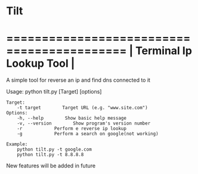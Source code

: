 Tilt
====



 =========================================== 
|         Terminal Ip Lookup Tool           |
 =========================================== 
 
 A simple tool for reverse an ip and find dns connected to it
 
 
 Usage: python tilt.py [Target] [options]

    Target:
        -t target        Target URL (e.g. "www.site.com")
    Options:
        -h, --help        Show basic help message
        -v, --version        Show program's version number
        -r            Perform e reverse ip lookup
        -g            Perform a search on google(not working)

    Example:
        python tilt.py -t google.com
        python tilt.py -t 8.8.8.8
        
New features will be added in future
